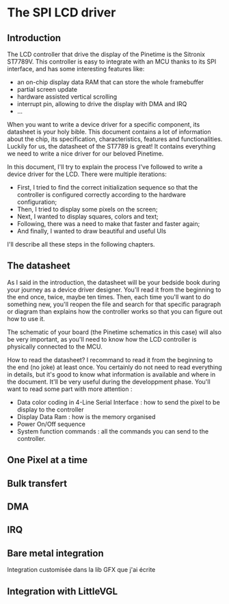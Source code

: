 # The SPI LCD driver
## Introduction
The LCD controller that drive the display of the Pinetime is the Sitronix ST7789V. This controller is easy to integrate with an MCU thanks to its SPI interface, and has some interesting features like:
- an on-chip display data RAM that can store the whole framebuffer
- partial screen update
- hardware assisted vertical scrolling
- interrupt pin, allowing to drive the display with DMA and IRQ 
- ...

When you want to write a device driver for a specific component, its datasheet is your holy bible. This document contains a lot of information about the chip, its specification, characteristics, features and functionalities.
Luckily for us, the datasheet of the ST7789 is great! It contains everything we need to write a nice driver for our beloved Pinetime.  

In this document, I'll try to explain the process I've followed to write a device driver for the LCD. There were multiple iterations:
- First, I tried to find the correct initialization sequence so that the controller is configured correctly according to the hardware configuration;
- Then, I tried to display some pixels on the screen;
- Next, I wanted to display squares, colors and text;
- Following, there was a need to make that faster and faster again;
- And finally, I wanted to draw beautiful and useful UIs

I'll describe all these steps in the following chapters.

## The datasheet
As I said in the introduction, the datasheet will be your bedside book during your journey as a device driver designer. You'll read it from the beginning to the end once, twice, maybe ten times. Then, each time you'll want to do something new, you'll reopen the file and search for that specific paragraph or diagram than explains how the controller works so that you can figure out how to use it.

The schematic of your board (the Pinetime schematics in this case) will also be very important, as you'll need to know how the LCD controller is physically connected to the MCU.

How to read the datasheet? I recommand to read it from the beginning to the end (no joke) at least once. You certainly do not need to read everything in details, but it's good to know what information is available and where in the document. It'll be very useful during the developpment phase.
You'll want to read some part with more attention :
- Data color coding in 4-Line Serial Interface : how to send the pixel to be display to the controller
- Display Data Ram : how is the memory organised
- Power On/Off sequence
- System function commands : all the commands you can send to the controller.

## One Pixel at a time


## Bulk transfert

## DMA

## IRQ

## Bare metal integration
Integration customisée dans la lib GFX que j'ai écrite

## Integration with LittleVGL